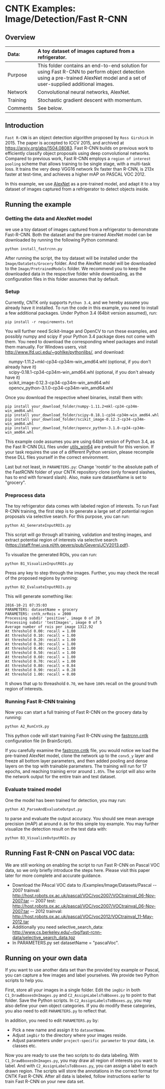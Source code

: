 # CNTK Examples: Image/Detection/Fast R-CNN

## Overview

|Data:     |A toy dataset of images captured from a refrigerator.
|:---------|:---
|Purpose   |This folder contains an end-to-end solution for using Fast R-CNN to perform object detection using a pre-trained AlexNet model and a set of user-supplied additional images.
|Network   |Convolutional neural networks, AlexNet.
|Training  |Stochastic gradient descent with momentum.
|Comments  |See below.

## Introduction

`Fast R-CNN` is an object detection algorithm proposed by `Ross Girshick` in 2015. The paper is accepted to ICCV 2015, and archived at https://arxiv.org/abs/1504.08083. Fast R-CNN builds on previous work to efficiently classify object proposals using deep convolutional networks. Compared to previous work, Fast R-CNN employs a `region of interest pooling` scheme that allows training to be single stage, with a multi-task loss. It trains the very deep VGG16 network 9x faster than R-CNN, is 213x faster at test-time, and achieves a higher mAP on PASCAL VOC 2012.

In this example, we use [AlexNet](../../Classification/AlexNet) as a pre-trained model, and adapt it to a toy dataset of images captured from a refrigerator to detect objects inside.

## Running the example

### Getting the data and AlexNet model

we use a toy dataset of images captured from a refrigerator to demonstrate Fast-R-CNN. Both the dataset and the pre-trained AlexNet model can be downloaded by running the following Python command:

`python install_fastrcnn.py`

After running the script, the toy dataset will be installed under the `Image/DataSets/Grocery` folder. And the AlexNet model will be downloaded to the `Image/PretrainedModels` folder. We recommend you to keep the downloaded data in the respective folder while downloading, as the configuration files in this folder assumes that by default.

### Setup

Currently, CNTK only supports `Python 3.4`, and we hereby assume you already have it installed. To run the code in this example, you need to install a few additional packages. Under Python 3.4 (64bit version assumed), run:

`pip install -r requirements.txt`

You will further need Scikit-Image and OpenCV to run these examples, and possibly numpy and scipy if your Python 3.4 package does not come with them. You need to download the corresponding wheel packages and install them manually. For Windows users, visit http://www.lfd.uci.edu/~gohlke/pythonlibs/, and download:

    numpy-1.11.2+mkl-cp34-cp34m-win_amd64.whl (optional, if you don't already have it)  
    scipy-0.18.1-cp34-cp34m-win_amd64.whl (optional, if you don't already have it)  
    scikit_image-0.12.3-cp34-cp34m-win_amd64.whl  
    opencv_python-3.1.0-cp34-cp34m-win_amd64.whl

Once you download the respective wheel binaries, install them with:

`pip install your_download_folder/numpy-1.11.2+mkl-cp34-cp34m-win_amd64.whl`  
`pip install your_download_folder/scipy-0.18.1-cp34-cp34m-win_amd64.whl`  
`pip install your_download_folder/scikit_image-0.12.3-cp34-cp34m-win_amd64.whl`  
`pip install your_download_folder/opencv_python-3.1.0-cp34-cp34m-win_amd64.whl`

This example code assumes you are using 64bit version of Python 3.4, as the Fast R-CNN DLL files under [utils_win64](./fastRCNN/utils3_win64) are prebuilt for this version. If your task requires the use of a different Python version, please recompile these DLL files yourself in the correct environment. 

Last but not least, in `PARAMETERS.py`: Change 'rootdir' to the absolute path of the FastRCNN folder of your CNTK repository clone (only forward slashes, has to end with forward slash). Also, make sure datasetName is set to "grocery".

### Preprocess data

The toy refrigerator data comes with labeled region of interests. To run Fast R-CNN training, the first step is to generate a large set of potential region proposals via selective search. For this purpose, you can run:

`python A1_GenerateInputROIs.py`

This script will go through all training, validation and testing images, and extract potential region of interests via selective search (https://staff.fnwi.uva.nl/th.gevers/pub/GeversIJCV2013.pdf).

To visualize the generated ROIs, you can run:

`python B1_VisualizeInputROIs.py`

Press any key to step through the images. Further, you may check the recall of the proposed regions by running:

`python B2_EvaluateInputROIs.py`

This will generate something like:

    2016-10-21 07:35:03  
    PARAMETERS: datasetName = grocery  
    PARAMETERS: cntk_nrRois = 2000  
    Processing subdir 'positive', image 0 of 20  
    Processing subdir 'testImages', image 0 of 5  
    Average number of rois per image 1312.92  
    At threshold 0.00: recall = 1.00  
    At threshold 0.10: recall = 1.00  
    At threshold 0.20: recall = 1.00  
    At threshold 0.30: recall = 1.00  
    At threshold 0.40: recall = 1.00  
    At threshold 0.50: recall = 1.00  
    At threshold 0.60: recall = 1.00  
    At threshold 0.70: recall = 1.00  
    At threshold 0.80: recall = 0.84  
    At threshold 0.90: recall = 0.28  
    At threshold 1.00: recall = 0.00  

It shows that up to threashold `0.70`, we have `100%` recall on the ground truth region of interests.

### Running Fast R-CNN training

Now you can start a full training of Fast R-CNN on the grocery data by running:

`python A2_RunCntk.py`

This python code will start training Fast R-CNN using the [fastrcnn.cntk](./fastrcnn.cntk) configuration file (in BrainScript).

If you carefully examine the [fastrcnn.cntk](./fastrcnn.cntk) file, you would notice we load the pre-trained AlexNet model, clone the network up to the `conv5_y` layer and freeze all bottom layer parameters, and then added pooling and dense layers on the top with trainable parameters. The training will run for 17 epochs, and reaching training error around `1.05%`. The script will also write the network output for the entire train and test dataset.

### Evaluate trained model

One the model has been trained for detection, you may run:

`python A3_ParseAndEvaluateOutput.py`

to parse and evaluate the output accuracy. You should see mean average precision (mAP) at around `0.86` for this simple toy example. You may further visualize the detection result on the test data with:

`python B3_VisualizeOutputROIs.py`

## Running Fast R-CNN on Pascal VOC data:

We are still working on enabling the script to run Fast R-CNN on Pascal VOC data, so we only briefly introduce the steps here. Please visit this paper later for more complete and accurate guidance.

- Download the PAscal VOC data to <CntkRoot>/Examples/Image/Datasets/Pascal
-- 2007 trainval: http://host.robots.ox.ac.uk/pascal/VOC/voc2007/VOCtrainval_06-Nov-2007.tar
-- 2007 test:     http://host.robots.ox.ac.uk/pascal/VOC/voc2007/VOCtrainval_06-Nov-2007.tar
-- 2012 trainval: http://host.robots.ox.ac.uk/pascal/VOC/voc2012/VOCtrainval_11-May-2012.tar
- Additionally you need selective_search_data: http://www.cs.berkeley.edu/~rbg/fast-rcnn-data/selective_search_data.tgz
- In PARAMETERS.py set datasetName = "pascalVoc".

## Running on your own data

If you want to use another data set than the provided toy example or Pascal, you can capture a few images and label yourselves. We provide two Python scripts to help you.

First, store all your images in a single folder. Edit the `imgDir` in both `C1_DrawBboxesOnImages.py` and `C2_AssignLabelsToBboxes.py` to point to that folder. Save the Python scripts. In `C2_AssignLabelsToBboxes.py`, you may also define your own object categories. If you do modify these categories, you also need to edit `PARAMETERS.py` to reflect that.

In addition, you need to edit `PARAMETERS.py` by:
- Pick a new name and assign it to `datasetName`.
- Adjust `imgDir` to the directory where your images reside.
- Adjust parameters under `project-specific parameter` to your data, i.e. classes etc.

Now you are ready to use the two scripts to do data labeling. With `C1_DrawBboxesOnImages.py`, you may draw all region of interests you want to label. And with `C2_AssignLabelsToBboxes.py`, you can assign a label to each drawn region. The scripts will store the annotations in the correct format for CNTK Fast R-CNN. After all data is labeled, follow instructions earlier to train Fast R-CNN on your new data set.
